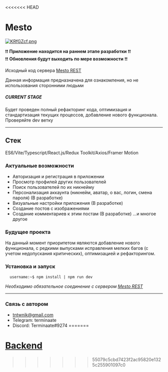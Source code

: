 <<<<<<< HEAD
# Mesto

[![KRfGZcf.png](https://i.imgur.com/KRfGZcf.png)](https://imgur.com/a/aE0ShcO)

❗️❗️ **Приложение находится на раннем этапе разработки** ❗️❗️  
❗️❗️ **Обновления будут выходить по мере возможности** ❗️❗️

Исходный код сервера [Mesto REST](https://github.com/terminaate/mesto-server 'Mesto REST')

Данная информация предназначена для ознакомления, но не использования сторонними людьми  

##### CURRENT STAGE

Будет проведен полный рефакторинг кода, оптимизация и стандартизация текущих процессов, добавление нового функционала.
Проверяйте dev ветку

---

## Стек

ES6/Vite/Typescript/React.js/Redux Toolkit/Axios/Framer Motion

### Актуальные возможности

- Авторизация и регистрация в приложении
- Просмотр профилей других пользователей
- Поиск пользователей по их никнейму
- Персонализация аккаунта (никнейм, аватар, о вас, логин, смена пароля) (В разработке)
- Визуальные настройки приложения (В разработке)
- Создание постов с изображениями
- Создание комментариев к этим постам (В разработке) 
  ...и многое другое

### Будущее проекта

На данный момент приоритетом являются добавление нового функционала, с редкими выпусками исправления мелких багов (с учетом недопускания критических), оптимизацией и рефакторингом.  

### Установка и запуск

```console
  username:~$ npm install | npm run dev
```

_Необходимо обязательное соединение с сервером [Mesto REST](https://github.com/terminaate/mesto-server 'Mesto REST')_

---

### Связь с автором

- tntwnik@gmail.com  
- Telegram: terminaate
- Discord: Terminaate#9274
=======
# [Backend](https://github.com/terminaate/mesto-server.git)
>>>>>>> 55079c5cbd7423f2ac95820e1325c255901097c0
